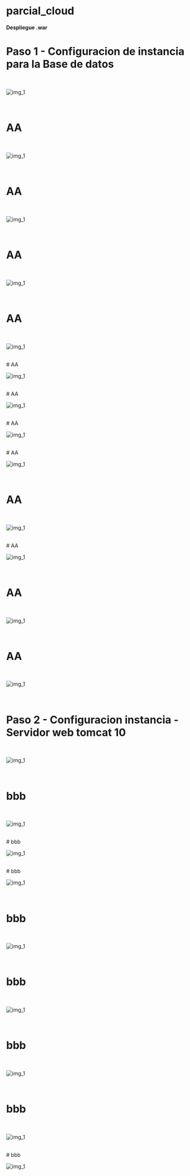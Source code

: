 # parcial_cloud

**Despliegue .war**

# Paso 1 - Configuracion de instancia para la Base de datos 

<br>

![img_1](recursos/1.png)

<br>


# AA 

<br>

![img_1](recursos/1.1.png)

<br>


# AA 

<br>

![img_1](recursos/1.2.png)

<br>

# AA 

<br>

![img_1](recursos/1.3.png)

<br>


# AA 

<br>

![img_1](recursos/1.4.png)

<br>
# AA 

<br>

![img_1](recursos/1.5.png)

<br>
# AA 

<br>

![img_1](recursos/1.6.png)

<br>
# AA 

<br>

![img_1](recursos/1.7.png)

<br>
# AA 

<br>

![img_1](recursos/1.8.png)

<br>

# AA 

<br>

![img_1](recursos/1.9.png)

<br>
# AA 

<br>

![img_1](recursos/1.10.png)

<br>


# AA 

<br>

![img_1](recursos/1.11.png)

<br>


# AA 

<br>

![img_1](recursos/1.12.png)

<br>


# Paso 2 - Configuracion instancia - Servidor web tomcat 10 

<br>

![img_1](recursos/2.png)

<br>


# bbb

<br>

![img_1](recursos/2.1.png)

<br>
# bbb

<br>

![img_1](recursos/2.2.png)

<br>
# bbb

<br>

![img_1](recursos/2.3.png)

<br>


# bbb

<br>

![img_1](recursos/2.4.png)

<br>

# bbb

<br>

![img_1](recursos/2.5.png)

<br>

# bbb

<br>

![img_1](recursos/2.6.png)

<br>

# bbb

<br>

![img_1](recursos/2.7.png)

<br>
# bbb

<br>

![img_1](recursos/2-8.png)

<br>



